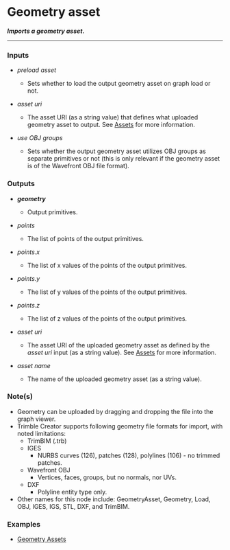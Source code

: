 # Geometry asset

**_Imports a geometry asset._**

---


### Inputs

* _preload asset_

  * Sets whether to load the output geometry asset on graph load or not.

* _asset uri_

  * The asset URI (as a string value) that defines what uploaded geometry asset to output. See [Assets](/concepts/GeneralConcepts/assets.md) for more information.

* _use OBJ groups_

  * Sets whether the output geometry asset utilizes OBJ groups as separate primitives or not (this is only relevant if the geometry asset is of the Wavefront OBJ file format).


### Outputs

* **_geometry_**

  * Output primitives.

* _points_

  * The list of points of the output primitives.

* _points.x_

  * The list of x values of the points of the output primitives.

* _points.y_

  * The list of y values of the points of the output primitives.

* _points.z_

  * The list of z values of the points of the output primitives.

* _asset uri_

  * The asset URI of the uploaded geometry asset as defined by the _asset uri_ input (as a string value). See [Assets](/concepts/GeneralConcepts/assets.md) for more information.

* _asset name_

  * The name of the uploaded geometry asset (as a string value). 


### Note(s)



* Geometry can be uploaded by dragging and dropping the file into the graph viewer.
* Trimble Creator supports following geometry file formats for import, with noted limitations:
    * TrimBIM (.trb)
    * IGES
        * NURBS curves (126), patches (128), polylines (106) - no trimmed patches.
    * Wavefront OBJ
        * Vertices, faces, groups, but no normals, nor UVs.
    * DXF
        * Polyline entity type only.
* Other names for this node include: GeometryAsset, Geometry, Load, OBJ, IGES, IGS, STL, DXF, and TrimBIM.


### Examples



* <a href="https://creator.trimble.com/graph?assetURI=whp:40b0b7fe-81f5-45a9-bb89-926664d698fa&version=latest" target="_blank">Geometry Assets</a>
